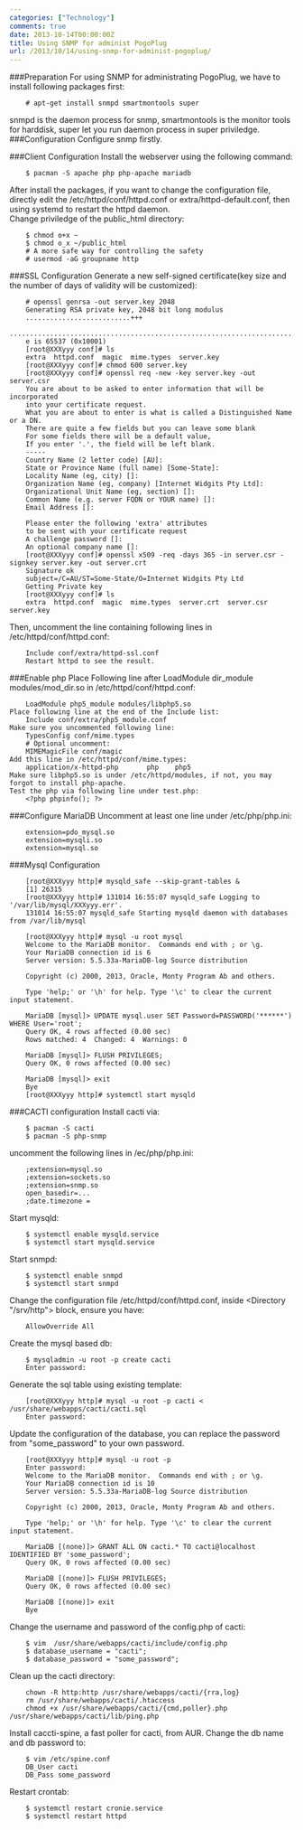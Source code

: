 ```yaml
---
categories: ["Technology"]
comments: true
date: 2013-10-14T00:00:00Z
title: Using SNMP for administ PogoPlug
url: /2013/10/14/using-snmp-for-administ-pogoplug/
---
```


###Preparation
For using SNMP for administrating PogoPlug, we have to install following packages first:  

```
	# apt-get install snmpd smartmontools super
```

snmpd is the daemon process for snmp, smartmontools is the monitor tools for harddisk, super let you run daemon process in super priviledge.   
###Configuration
Configure snmp firstly.  

###Client Configuration
Install the webserver using the following command:  

```
	$ pacman -S apache php php-apache mariadb
```

After install the packages, if you want to change the configuration file, directly edit the /etc/httpd/conf/httpd.conf or extra/httpd-default.conf, then using systemd to restart the httpd daemon.  
Change priviledge of the public_html directory:

```
	$ chmod o+x ~
	$ chmod o_x ~/public_html
	# A more safe way for controlling the safety
	# usermod -aG groupname http
```

###SSL Configuration
Generate a new self-signed certificate(key size and the number of days of validity will be customized):

```
	# openssl genrsa -out server.key 2048
	Generating RSA private key, 2048 bit long modulus
	..........................+++
	...........................................................................................................................................................+++
	e is 65537 (0x10001)
	[root@XXXyyy conf]# ls
	extra  httpd.conf  magic  mime.types  server.key
	[root@XXXyyy conf]# chmod 600 server.key
	[root@XXXyyy conf]# openssl req -new -key server.key -out server.csr
	You are about to be asked to enter information that will be incorporated
	into your certificate request.
	What you are about to enter is what is called a Distinguished Name or a DN.
	There are quite a few fields but you can leave some blank
	For some fields there will be a default value,
	If you enter '.', the field will be left blank.
	-----
	Country Name (2 letter code) [AU]:
	State or Province Name (full name) [Some-State]:
	Locality Name (eg, city) []:
	Organization Name (eg, company) [Internet Widgits Pty Ltd]:
	Organizational Unit Name (eg, section) []:
	Common Name (e.g. server FQDN or YOUR name) []:
	Email Address []:
	
	Please enter the following 'extra' attributes
	to be sent with your certificate request
	A challenge password []:
	An optional company name []:
	[root@XXXyyy conf]# openssl x509 -req -days 365 -in server.csr -signkey server.key -out server.crt
	Signature ok
	subject=/C=AU/ST=Some-State/O=Internet Widgits Pty Ltd
	Getting Private key
	[root@XXXyyy conf]# ls
	extra  httpd.conf  magic  mime.types  server.crt  server.csr  server.key
```

Then, uncomment the line containing following lines in /etc/httpd/conf/httpd.conf:

```
	Include conf/extra/httpd-ssl.conf
	Restart httpd to see the result. 
```

###Enable php
Place Following line after LoadModule dir_module modules/mod_dir.so in /etc/httpd/conf/httpd.conf:

```
	LoadModule php5_module modules/libphp5.so
Place following line at the end of the Include list:
	Include conf/extra/php5_module.conf
Make sure you uncommented following line:
	TypesConfig conf/mime.types
	# Optional uncomment:
	MIMEMagicFile conf/magic
Add this line in /etc/httpd/conf/mime.types:
	application/x-httpd-php       php    php5
Make sure libphp5.so is under /etc/httpd/modules, if not, you may forgot to install php-apache.  
Test the php via following line under test.php:
	<?php phpinfo(); ?>
```

###Configure MariaDB
Uncomment at least one line under /etc/php/php.ini:

```
	extension=pdo_mysql.so
	extension=mysqli.so
	extension=mysql.so
```

###Mysql Configuration

```
	[root@XXXyyy http]# mysqld_safe --skip-grant-tables &
	[1] 26315
	[root@XXXyyy http]# 131014 16:55:07 mysqld_safe Logging to '/var/lib/mysql/XXXyyy.err'.
	131014 16:55:07 mysqld_safe Starting mysqld daemon with databases from /var/lib/mysql
	
	[root@XXXyyy http]# mysql -u root mysql
	Welcome to the MariaDB monitor.  Commands end with ; or \g.
	Your MariaDB connection id is 6
	Server version: 5.5.33a-MariaDB-log Source distribution
	
	Copyright (c) 2000, 2013, Oracle, Monty Program Ab and others.
	
	Type 'help;' or '\h' for help. Type '\c' to clear the current input statement.
	
	MariaDB [mysql]> UPDATE mysql.user SET Password=PASSWORD('******') WHERE User='root';
	Query OK, 4 rows affected (0.00 sec)
	Rows matched: 4  Changed: 4  Warnings: 0
	
	MariaDB [mysql]> FLUSH PRIVILEGES;
	Query OK, 0 rows affected (0.00 sec)
	
	MariaDB [mysql]> exit
	Bye
	[root@XXXyyy http]# systemctl start mysqld
```


###CACTI configuration
Install cacti via:

```
	$ pacman -S cacti
	$ pacman -S php-snmp
```

uncomment the following lines in /ec/php/php.ini:

```
	;extension=mysql.so
	;extension=sockets.so
	;extension=snmp.so
	open_basedir=...
	;date.timezone =
```

Start mysqld:

```
	$ systemctl enable mysqld.service
	$ systemctl start mysqld.service
```
Start snmpd:

```
	$ systemctl enable snmpd
	$ systemctl start snmpd
```

Change the configuration file /etc/httpd/conf/httpd.conf, inside <Directory "/srv/http"> block, ensure you have:

```
	AllowOverride All
```

Create the mysql based db:

```
	$ mysqladmin -u root -p create cacti
	Enter password: 
```

Generate the sql table using existing template:

```
	[root@XXXyyy http]# mysql -u root -p cacti < /usr/share/webapps/cacti/cacti.sql
	Enter password: 
```

Update the configuration of the database, you can replace the password from "some_password" to your own password.

```
	[root@XXXyyy http]# mysql -u root -p
	Enter password: 
	Welcome to the MariaDB monitor.  Commands end with ; or \g.
	Your MariaDB connection id is 10
	Server version: 5.5.33a-MariaDB-log Source distribution
	
	Copyright (c) 2000, 2013, Oracle, Monty Program Ab and others.
	
	Type 'help;' or '\h' for help. Type '\c' to clear the current input statement.
	
	MariaDB [(none)]> GRANT ALL ON cacti.* TO cacti@localhost IDENTIFIED BY 'some_password';
	Query OK, 0 rows affected (0.00 sec)
	
	MariaDB [(none)]> FLUSH PRIVILEGES;
	Query OK, 0 rows affected (0.00 sec)
	
	MariaDB [(none)]> exit
	Bye
```

Change the username and password of the config.php of cacti:

```
	$ vim  /usr/share/webapps/cacti/include/config.php
	$ database_username = "cacti";
	$ database_password = "some_password";
```

Clean up the cacti directory:

```
	chown -R http:http /usr/share/webapps/cacti/{rra,log}
	rm /usr/share/webapps/cacti/.htaccess
	chmod +x /usr/share/webapps/cacti/{cmd,poller}.php /usr/share/webapps/cacti/lib/ping.php
```

Install caccti-spine, a fast poller for cacti, from AUR. Change the db name and db password to:

```
	$ vim /etc/spine.conf
	DB_User cacti
	DB_Pass some_password
```

Restart crontab:

```
	$ systemctl restart cronie.service
	$ systemctl restart httpd
```


